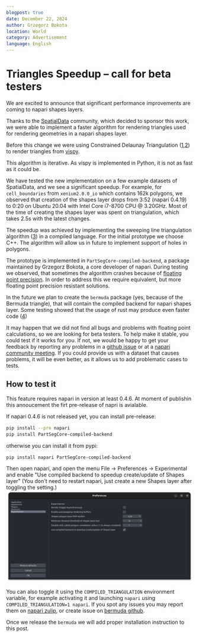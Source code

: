 ```yaml
---
blogpost: true
date: December 22, 2024
author: Grzegorz Bokota
location: World
category: Advertisement
language: English
---
```


# Triangles Speedup – call for beta testers

We are excited to announce that significant performance improvements are coming to napari shapes layers. 

Thanks to the [SpatialData](https://spatialdata.scverse.org/) community, which decided to sponsor this work, we were able to implement a faster algorithm for rendering triangles used for rendering geometries in a napari shapes layer.

Before this change we were using Constrained Delaunay Triangulation ([1](https://doi.org/10.1007/BF01553881),[2](https://www.cs.jhu.edu/~misha/Spring16/Chew87.pdf)) to render triangles from [vispy](https://vispy.org/).

This algorithm is iterative. As vispy is implemented in Python, it is not as fast as it could be. 


We have tested the new implementation on a few example datasets of SpatialData, and we see a significant speedup. For example, for `cell_boundaries` from `xenium2.0.0_io` which contains 162k polygons,
we observed that creation of the shapes layer drops from 3:52 (napari 0.4.19) to 0:20 on Ubuntu 20.04 with Intel Core i7-8700 CPU @ 3.20GHz.
Most of the time of creating the shapes layer was spent on triangulation, which takes 2.5s with the latest changes.

The speedup was achieved by implementing the sweeping line triangulation algorithm ([3](https://doi.org/10.1007/978-3-540-77974-2)) in a compiled language. For the initial prototype we choose C++. The algorithm will allow us in future to implement support of holes in polygons.

The prototype is implemented in `PartSegCore-compiled-backend`, a package maintained by Grzegorz Bokota, a core developer of napari.
During testing we observed, that sometimes the algorithm crashes because of [floating point precision](https://learn.microsoft.com/en-us/cpp/build/why-floating-point-numbers-may-lose-precision?view=msvc-170). 
In order to address this we require equivalent, but more floating point precision resistant solutions.

In the future we plan to create the `bermuda` package (yes, because of the Bermuda triangle), that will contain the compiled backend for napari shapes layer.
Some testing showed that the usage of rust may produce even faster code ([4](https://github.com/napari/bermuda/pull/1))


It may happen that we did not find all bugs and problems with floating point calculations, so we are looking for beta testers.
To help make it stable, you could test if it works for you. If not, we would be happy to get your feedback by reporting any problems in a [github issue](https://github.com/napari/napari/issues) or at a [napari community meeting](https://napari.org/dev/community/meeting_schedule.html). If you could provide us with a dataset that causes problems, it will be even better, as it allows us to add problematic cases to tests.


## How to test it

This feature requires napari in version at least 0.4.6. At moment of publishin this annoucement the firt pre-release of napri is avialable. 

If napari 0.4.6 is not released yet, you can install pre-release:

```bash
pip install --pre napari
pip install PartSegCore-compiled-backend
``` 
otherwise you can install it from pypi:

```bash
pip install napari PartSegCore-compiled-backend
```


Then open napari, and open the menu File → Preferences → Experimental and enable "Use compiled backend to speedup create/update of Shapes layer"
(You don't need to restart napari, just create a new Shapes layer after toggling the setting.)
![Experimental settings](images/speedup_triangulate_shapes.png)

You can also toggle it using the `COMPILED_TRIANGULATION` environment variable, for example activating it and launching `napari` using `COMPILED_TRIANGULATION=1 napari`.
If you spot any issues you may report them on [napari zulip](https://napari.zulipchat.com/), or create issue on [bermuda github](https:/github.com/bermuda/napari/issues).


Once we release the `bermuda` we will add proper installation instruction to this post.